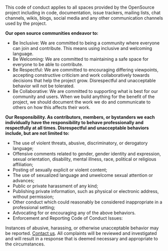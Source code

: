 This code of conduct applies to all spaces provided by the OpenSource project including in code, documentation, issue trackers, mailing lists, chat channels, wikis, blogs, social media and any other communication channels used by the project.

**Our open source communities endeavor to:**

- Be Inclusive: We are committed to being a community where everyone can join and contribute. This means using inclusive and welcoming language.
- Be Welcoming: We are committed to maintaining a safe space for everyone to be able to contribute.
- Be Respectful: We are committed to encouraging differing viewpoints, accepting constructive criticism and work collaboratively towards decisions that help the project grow. Disrespectful and unacceptable behavior will not be tolerated.
- Be Collaborative: We are committed to supporting what is best for our community and users. When we build anything for the benefit of the project, we should document the work we do and communicate to others on how this affects their work.

**Our Responsibility. As contributors, members, or bystanders we each individually have the responsibility to behave professionally and respectfully at all times. Disrespectful and unacceptable behaviors include, but are not limited to:**

- The use of violent threats, abusive, discriminatory, or derogatory language;
- Offensive comments related to gender, gender identity and expression, sexual orientation, disability, mental illness, race, political or religious affiliation;
- Posting of sexually explicit or violent content;
- The use of sexualized language and unwelcome sexual attention or advances;
- Public or private harassment of any kind;
- Publishing private information, such as physical or electronic address, without permission;
- Other conduct which could reasonably be considered inappropriate in a professional setting;
- Advocating for or encouraging any of the above behaviors.
- Enforcement and Reporting Code of Conduct Issues:

Instances of abusive, harassing, or otherwise unacceptable behavior may be reported. [Contact us](mailto:opensource-codeofconduct@amazon.com). All complaints will be reviewed and investigated and will result in a response that is deemed necessary and appropriate to the circumstances.
